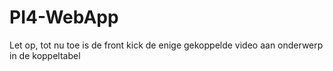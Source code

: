 # PI4-WebApp
Let op, tot nu toe is de front kick de enige gekoppelde video aan onderwerp in de koppeltabel
